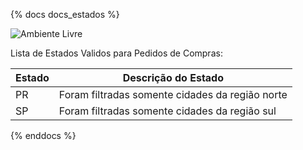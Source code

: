 {% docs docs_estados %}

![Ambiente Livre](https://pbs.twimg.com/profile_images/885207371496247296/4Q1RS5m__400x400.jpg)

Lista de Estados Validos para Pedidos de Compras:

| Estado         | Descrição do Estado                                               |
|----------------|------------------------------------------------------------------------------------------------------------------------|
| PR         | Foram filtradas somente cidades da região norte       |
| SP       | Foram filtradas somente cidades da região sul    |


{% enddocs %}
